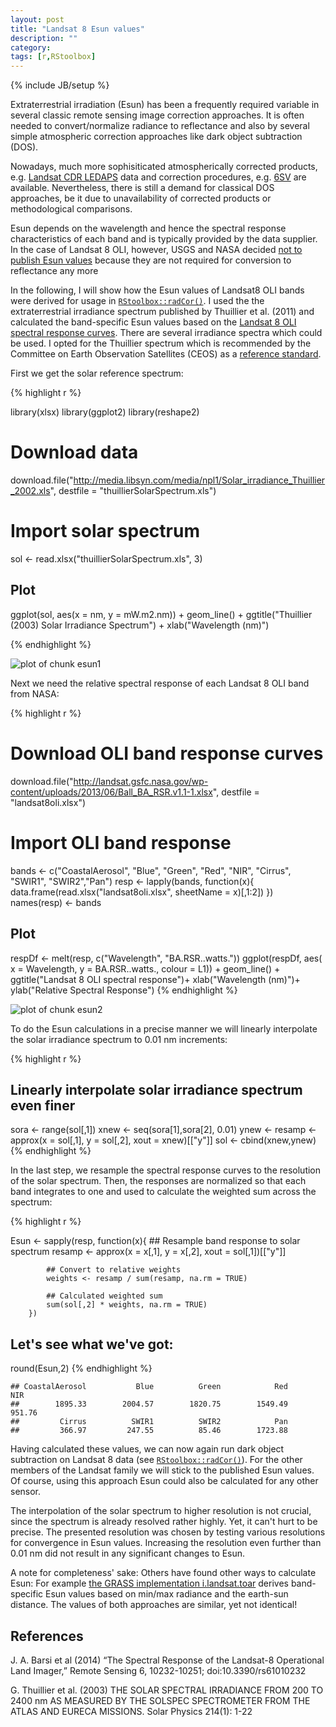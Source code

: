 ```yaml
---
layout: post
title: "Landsat 8 Esun values"
description: ""
category: 
tags: [r,RStoolbox]
---
```

{% include JB/setup %}


Extraterrestrial irradiation (Esun) has been a frequently required variable in several classic remote sensing image correction approaches. 
It is often needed to convert/normalize radiance to reflectance and also by several simple atmospheric correction approaches like dark object subtraction (DOS).

Nowadays, much more sophisiticated atmospherically corrected products, e.g. [Landsat CDR LEDAPS](http://landsat.usgs.gov/CDR_LSR.php) data
 and correction procedures, e.g. [6SV](http://6s.ltdri.org) are available.
Nevertheless, there is still a demand for classical DOS approaches, be it due to unavailability of corrected products or methodological comparisons. 

Esun depends on the wavelength and hence the spectral response characteristics of each band and is typically provided by the data supplier. 
In the case of Landsat 8 OLI, however, USGS and NASA decided [not to publish Esun values](http://landsat.usgs.gov/ESUN.php) because they are not required for conversion to reflectance any more 

In the following, I will show how the Esun values of Landsat8  OLI bands 
were derived for usage in [`RStoolbox::radCor()`](http://bleutner.github.io/RStoolbox/rstbx-docu/radCor.html).
I used the the extraterrestrial irradiance spectrum published by Thuillier et al. (2011) and calculated the band-specific Esun 
values based on the [Landsat 8 OLI spectral response curves](http://landsat.gsfc.nasa.gov/?p=5779).
There are several irradiance spectra which could be used. 
I opted for the Thuillier spectrum which is recommended by the Committee on Earth Observation Satellites (CEOS) 
as a [reference standard](https://eocalibration.wordpress.com/2006/12/15/ceos-recommended-solar-irradiance-spectrum-for-use-in-earth-observation-applications/).


First we get the solar reference spectrum:

 
{% highlight r %} 

library(xlsx)
 library(ggplot2)
 library(reshape2)
 
 # Download data
 download.file("http://media.libsyn.com/media/npl1/Solar_irradiance_Thuillier_2002.xls",
   destfile = "thuillierSolarSpectrum.xls")
 
 # Import solar spectrum
 sol <- read.xlsx("thuillierSolarSpectrum.xls", 3)
 
 ## Plot
 ggplot(sol, aes(x = nm, y = mW.m2.nm)) + geom_line() +
    ggtitle("Thuillier (2003) Solar Irradiance Spectrum") +
    xlab("Wavelength (nm)") 

{% endhighlight %}
 
 ![plot of chunk esun1]({{BASE_PATH}}/assets/knitFigs/esun1-1.png) 

Next we need the relative spectral response of each Landsat 8 OLI band from NASA:


{% highlight r %} 

# Download OLI band response curves
download.file("http://landsat.gsfc.nasa.gov/wp-content/uploads/2013/06/Ball_BA_RSR.v1.1-1.xlsx", 
  destfile = "landsat8oli.xlsx")

# Import OLI band response
bands <- c("CoastalAerosol", "Blue", "Green", "Red", "NIR", "Cirrus", "SWIR1", "SWIR2","Pan")
resp <- lapply(bands, function(x){
            data.frame(read.xlsx("landsat8oli.xlsx", sheetName = x)[,1:2])
        })
names(resp) <- bands

## Plot
respDf <- melt(resp, c("Wavelength", "BA.RSR..watts."))
ggplot(respDf, aes( x = Wavelength, y = BA.RSR..watts., colour = L1)) +
    geom_line() + ggtitle("Landsat 8 OLI spectral response")+
    xlab("Wavelength (nm)")+
    ylab("Relative Spectral Response")
{% endhighlight %}

![plot of chunk esun2]({{BASE_PATH}}/assets/knitFigs/esun2-1.png) 


To do the Esun calculations in a precise manner we will linearly interpolate the solar irradiance spectrum to 0.01 nm increments: 


{% highlight r %} 

## Linearly interpolate solar irradiance spectrum even finer
sora <- range(sol[,1])
xnew <- seq(sora[1],sora[2], 0.01)
ynew <- resamp  <- approx(x = sol[,1], y = sol[,2], xout = xnew)[["y"]]
sol  <- cbind(xnew,ynew)
{% endhighlight %}

In the last step, we resample the spectral response curves to the resolution of the solar spectrum.
Then, the responses are normalized so that each band integrates to one and used to calculate the weighted sum across the spectrum:  


{% highlight r %} 

Esun <- sapply(resp, function(x){
            ## Resample band response to solar spectrum
            resamp  <- approx(x = x[,1], y = x[,2], xout = sol[,1])[["y"]]
            
            ## Convert to relative weights  
            weights <- resamp / sum(resamp, na.rm = TRUE)
            
            ## Calculated weighted sum
            sum(sol[,2] * weights, na.rm = TRUE)            
        })

## Let's see what we've got:
round(Esun,2) 
{% endhighlight %}

```
## CoastalAerosol           Blue          Green            Red            NIR 
##        1895.33        2004.57        1820.75        1549.49         951.76 
##         Cirrus          SWIR1          SWIR2            Pan 
##         366.97         247.55          85.46        1723.88
```
Having calculated these values, we can now again run dark object subtraction on Landsat 8 data (see [`RStoolbox::radCor()`](http://bleutner.github.io/RStoolbox/rstbx-docu/radCor.html)). 
For the other members of the Landsat family we will stick to the published Esun values. 
Of course, using this approach Esun could also be calculated for any other sensor.

The interpolation of the solar spectrum to higher resolution is not crucial, since the spectrum is already resolved rather highly.
Yet, it can't hurt to be precise. The presented resolution was chosen by testing various resolutions for convergence in Esun values. 
Increasing the resolution even further than 0.01 nm did not result in any significant changes to Esun.  
 
A note for completeness' sake: Others have found other ways to calculate Esun: 
For example [the GRASS implementation i.landsat.toar](https://grass.osgeo.org/grass71/manuals/i.landsat.toar.html) derives band-specific Esun values based on min/max radiance and the earth-sun distance. 
The values of both approaches are similar, yet not identical!

 
## References 
 
J. A. Barsi et al (2014) “The Spectral Response of the Landsat-8 Operational Land Imager,” 
Remote Sensing 6, 10232-10251; doi:10.3390/rs61010232
 
G. Thuillier et al. (2003) 
THE SOLAR SPECTRAL IRRADIANCE FROM 200 TO 2400 nm AS MEASURED BY THE SOLSPEC SPECTROMETER FROM THE ATLAS AND EURECA MISSIONS. 
Solar Physics 214(1): 1-22
